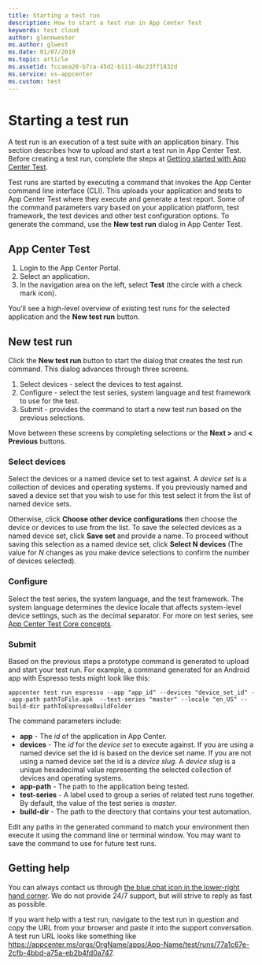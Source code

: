 ```yaml
---
title: Starting a test run
description: How to start a test run in App Center Test
keywords: test cloud
author: glennwester
ms.author: glwest
ms.date: 01/07/2019
ms.topic: article
ms.assetid: fccaea20-b7ca-45d2-b111-46c23ff1832d
ms.service: vs-appcenter
ms.custom: test
---
```


# Starting a test run

A test run is an execution of a test suite with an application binary. This section describes how to upload and start a test run in App Center Test. Before creating a test run, complete the steps at [Getting started with App Center Test](~/test-cloud/getting-started.md).

Test runs are started by executing a command that invokes the App Center command line interface (CLI). This uploads your application and tests to App Center Test where they execute and generate a test report. Some of the command parameters vary based on your application platform, test framework, the test devices and other test configuration options. To generate the command, use the **New test run** dialog in App Center Test.

## App Center Test

1. Login to the App Center Portal.
2. Select an application.
3. In the navigation area on the left, select **Test** (the circle with a check mark icon).

You’ll see a high-level overview of existing test runs for the selected application and the **New test run** button.

## New test run

Click the **New test run** button to start the dialog that creates the test run command. This dialog advances through three screens.

1. Select devices - select the devices to test against.
2. Configure - select the test series, system language and test framework to use for the test.
3. Submit - provides the command to start a new test run based on the previous selections.

Move between these screens by completing selections or the **Next >** and **< Previous** buttons.

### Select devices

Select the devices or a named device set to test against. A *device set* is a collection of devices and operating systems. If you previously named and saved a device set that you wish to use for this test select it from the list of named device sets.

Otherwise, click **Choose other device configurations** then choose the device or devices to use from the list. To save the selected devices as a named device set, click **Save set** and provide a name. To proceed without saving this selection as a named device set, click **Select N devices** (The value for *N* changes as you make device selections to confirm the number of devices selected).

### Configure

Select the test series, the system language, and the test framework. The system language determines the device locale that affects system-level device settings, such as the decimal separator. For more on test series, see [App Center Test Core concepts](~/test-cloud/core-concepts.md).

### Submit

Based on the previous steps a prototype command is generated to upload and start your test run. For example, a command generated for an Android app with Espresso tests might look like this:

```shell
appcenter test run espresso --app "app_id" --devices "device_set_id" --app-path pathToFile.apk  --test-series "master" --locale "en_US" --build-dir pathToEspressoBuildFolder
```

The command parameters include:

* **app** - The *id* of the application in App Center.
* **devices** - The *id* for the *device set* to execute against. If you are using a named device set the id is based on the device set name. If you are not using a named device set the id is a *device slug*. A *device slug* is a unique hexadecimal value representing the selected collection of devices and operating systems.
* **app-path** - The path to the application being tested.
* **test-series** - A label used to group a series of related test runs together. By default, the value of the test series is *master*.
* **build-dir** - The path to the directory that contains your test automation.

Edit any paths in the generated command to match your environment then execute it using the command line or terminal window. You may want to save the command to use for future test runs.

## Getting help

You can always contact us through [the blue chat icon in the lower-right hand corner](https://intercom.help/appcenter/getting-started/getting-help-with-app-center). We do not provide 24/7 support, but will strive to reply as fast as possible.

If you want help with a test run, navigate to the test run in question and copy the URL from your browser and paste it into the support conversation. A test run URL looks like something like https://appcenter.ms/orgs/OrgName/apps/App-Name/test/runs/77a1c67e-2cfb-4bbd-a75a-eb2b4fd0a747.
